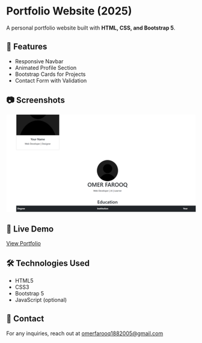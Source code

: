 # Portfolio Website (2025)

A personal portfolio website built with **HTML, CSS, and Bootstrap 5**.

## 🚀 Features
- Responsive Navbar
- Animated Profile Section
- Bootstrap Cards for Projects
- Contact Form with Validation

## 📷 Screenshots
![Portfolio Screenshot](assests/screenshot.png)

## 🔗 Live Demo
[View Portfolio](https://omer-687.github.io/portfolio-2025/)

## 🛠 Technologies Used
- HTML5
- CSS3
- Bootstrap 5
- JavaScript (optional)

## 📩 Contact
For any inquiries, reach out at omerfarooq1882005@gmail.com
